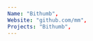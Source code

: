 ```yaml
--- 
Name: "Bithumb", 
Website: "github.com/mm", 
Projects: "Bithumb",
--- 
```

<!--lang:en--> 

<!--lang:es--] 

<!--lang:de--] 

<!--lang:fr--] 

<!--lang:pl--] 

<!--lang:uk--] 

[!--lang:*--> 
